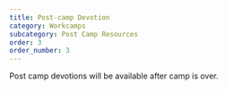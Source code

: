 ```yaml
---
title: Post-camp Devotion
category: Workcamps
subcategory: Post Camp Resources
order: 3
order_number: 3
---
```


Post camp devotions will be available after camp is over.&nbsp;
